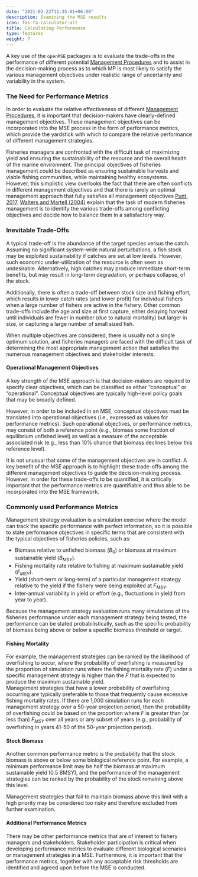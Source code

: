 ```yaml
---
date: "2021-02-22T11:35:01+06:00"
description: Examining the MSE results
icon: fas fa-calculator-alt
title: Calculating Performance
type: features
weight: 7
---
```


A key use of the `openMSE` packages is to evaluate the trade-offs in the performance of different potential [Management Procedures](/features-management-procedures) and to assist in the decision-making process as to which MP is most likely to satisfy the various management objectives under realistic range of uncertainty and variability in the system. 

### The Need for Performance Metrics
In order to evaluate the relative effectiveness of different  [Management Procedures](/features-management-procedures), it is important that decision-makers have clearly-defined management objectives.  These management objectives can be incorporated into the MSE process in the form of performance metrics, which provide the yardstick with which to compare the relative performance of different management strategies.  

Fisheries managers are confronted with the difficult task of maximizing yield and ensuring the sustainability of the resource and the overall health of the marine environment.  The principal objectives of fisheries management could be described as ensuring sustainable harvests and viable fishing communities, while maintaining healthy ecosystems.  However, this simplistic view overlooks the fact that there are often conflicts in different management objectives and that there is rarely an optimal management approach that fully satisfies all management objectives [Punt, 2017](https://academic.oup.com/icesjms/article/74/2/499/2907904).  [Walters and Martell (2004)](https://books.google.ca/books/about/Fisheries_Ecology_and_Management.html?id=Oi7LzSZTDG8C&redir_esc=y) explain that the task of modern fisheries management is to identify the various trade-offs among conflicting objectives and decide how to balance them in a satisfactory way.

### Inevitable Trade-Offs
A typical trade-off is the abundance of the target species versus the catch.  Assuming no significant system-wide natural perturbations, a fish stock may be exploited sustainability if catches are set at low levels.  However, such economic under-utilization of the resource is often seen as undesirable.  Alternatively, high catches may produce immediate short-term benefits, but may result in long-term degradation, or perhaps collapse, of the stock.  

Additionally, there is often a trade-off between stock size and fishing effort, which results in lower catch rates (and lower profit) for individual fishers when a large number of fishers are active in the fishery.  Other common trade-offs include the age and size at first capture, either delaying harvest until individuals are fewer in number (due to natural mortality) but larger in size, or capturing a large number of small sized fish.  

When multiple objectives are considered, there is usually not a single optimum solution, and fisheries managers are faced with the difficult task of determining the most appropriate management action that satisfies the numerous management objectives and stakeholder interests.

#### Operational Management Objectives 
A key strength of the MSE approach is that decision-makers are required to specify clear objectives, which can be classified as either “conceptual” or “operational”.  Conceptual objectives are typically high-level policy goals that may be broadly defined.  

However, in order to be included in an MSE, conceptual objectives must be translated into operational objectives (i.e., expressed as values for performance metrics).  Such operational objectives, or performance metrics, may consist of both a reference point (e.g., biomass some fraction of equilibrium unfished level) as well as a measure of the acceptable associated risk (e.g., less than 10% chance that biomass declines below this reference level).

It is not unusual that some of the management objectives are in conflict.  A key benefit of the MSE approach is to highlight these trade-offs among the different management objectives to guide the decision-making process.  However, in order for these trade-offs to be quantified, it is critically important that the performance metrics are quantifiable and thus able to be incorporated into the MSE framework. 

### Commonly used Performance Metrics 
Management strategy evaluation is a simulation exercise where the model can track the specific performance with perfect information, so it is possible to state performance objectives in specific terms that are consistent with the typical objectives of fisheries policies, such as: 

*	Biomass relative to unfished biomass $\left(B_0\right)$ or biomass at maximum sustainable yield $\left(B_{MSY}\right)$.
*	Fishing mortality rate relative to fishing at maximum sustainable yield $\left(F_{MSY}\right)$.
*	Yield (short-term or long-term) of a particular management strategy relative to the yield if the fishery were being exploited at $F_{MSY}$.
*	Inter-annual variability in yield or effort (e.g., fluctuations in yield from year to year).  

Because the management strategy evaluation runs many simulations of the fisheries performance under each management strategy being tested, the performance can be stated probabilistically, such as the specific probability of biomass being above or below a specific biomass threshold or target. 

#### Fishing Mortality
For example, the management strategies can be ranked by the likelihood of overfishing to occur, where the probability of overfishing is measured by the proportion of simulation runs where the fishing mortality rate (*F*) under a specific management strategy is higher than the *F* that is expected to produce the maximum sustainable yield.  
Management strategies that have a lower probability of overfishing occurring are typically preferable to those that frequently cause excessive fishing mortality rates.  If there are 1,000 simulation runs for each management strategy over a 50-year projection period, then the probability of overfishing could be based on the proportion where *F* is greater than (or less than) $F_{MSY}$ over all years or any subset of years (e.g., probability of overfishing in years 41-50 of the 50-year projection period). 

#### Stock Biomass
Another common performance metric is the probability that the stock biomass is above or below some biological reference point.  For example, a minimum performance limit may be half the biomass at maximum sustainable yield (0.5 BMSY), and the performance of the management strategies can be ranked by the probability of the stock remaining above this level.  

Management strategies that fail to maintain biomass above this limit with a high priority may be considered too risky and therefore excluded from further examination.  

#### Additional Performance Metrics
There may be other performance metrics that are of interest to fishery managers and stakeholders.  Stakeholder participation is critical when developing performance metrics to evaluate different biological scenarios or management strategies in a MSE.  Furthermore, it is important that the performance metrics, together with any acceptable risk thresholds are identified and agreed upon before the MSE is conducted.

